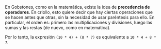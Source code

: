 En Gobstones, como en la matemática, existe la idea de **precedencia de operadores**. En criollo, esto quiere decir que hay ciertas operaciones que se hacen antes que otras, sin la necesidad de usar paréntesis para ello. En particular, el orden es: primero las multiplicaciones y divisiones, luego las sumas y las restas (de nuevo, como en matemática).

Por lo tanto, la expresión `(10 * 4) + (8 * 7)` es equivalente a `10 * 4 + 8 * 7`.